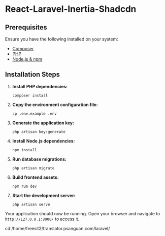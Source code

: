 <h1>React-Laravel-Inertia-Shadcdn</h1>

<h2>Prerequisites</h2>
<p>Ensure you have the following installed on your system:</p>
<ul>
  <li><a href="https://getcomposer.org/" target="_blank">Composer</a></li>
  <li><a href="https://www.php.net/" target="_blank">PHP</a></li>
  <li><a href="https://nodejs.org/" target="_blank">Node.js & npm</a></li>
</ul>

<h2>Installation Steps</h2>

<ol>
  <li><strong>Install PHP dependencies:</strong>
    <pre><code>composer install</code></pre>
  </li>
  
  <li><strong>Copy the environment configuration file:</strong>
    <pre><code>cp .env.example .env</code></pre>
  </li>
  
  <li><strong>Generate the application key:</strong>
    <pre><code>php artisan key:generate</code></pre>
  </li>
  
  <li><strong>Install Node.js dependencies:</strong>
    <pre><code>npm install</code></pre>
  </li>
  
  <li><strong>Run database migrations:</strong>
    <pre><code>php artisan migrate</code></pre>
  </li>
  
  <li><strong>Build frontend assets:</strong>
    <pre><code>npm run dev</code></pre>
  </li>
  
  <li><strong>Start the development server:</strong>
    <pre><code>php artisan serve</code></pre>
  </li>
</ol>

<p>Your application should now be running. Open your browser and navigate to <code>http://127.0.0.1:8000/</code> to access it.</p>

cd /home/freesit2/translator.psanguan.com/laravel/
